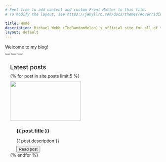 ```yaml
---
# Feel free to add content and custom Front Matter to this file.
# To modify the layout, see https://jekyllrb.com/docs/themes/#overriding-theme-defaults

title: Home
description: Michael Webb (TheRandomMelon)'s official site for all of the *random* things he does.
layout: default
---
```


<div class="flex flex-row justify-center items-center" style="margin-top: 1rem; width: 100%;">
    <div class="window glass active" style="--window-background-color: #96B844; width: 100%;">
        <div class="title-bar">
            <div class="title-bar-text">Welcome to my blog!</div>
            <div class="title-bar-controls">
                <button aria-label="Minimize"></button>
                <button aria-label="Maximize"></button>
                <button aria-label="Close"></button>
            </div>
        </div>
        <div class="window-body">
            <div class="flex flex-row items-center" style="margin: 1rem;">
                <div class="items-center">
                    <h4 style="font-size: 1.25rem; font-weight: 500; margin-bottom: 0.5rem;">Latest posts</h4>
                    {% for post in site.posts limit:5 %}
                    <div class="flex flex-row sm-flex-column items-center">
                        <div class="window glass active sm-mb-post-preview" style="margin-top: 8px; max-width: calc(228px + 13px); --window-background-color: #96B844;">
                            <div class="title-bar">
                            </div>
                            <div class="window-body" style="width: 228px; height: 128px;">
                                <img src="{{ post.image }}" style="width: 228px; height: 128px;" />
                            </div>
                        </div>
                        <div class="flex flex-col" style="margin-left: 20px;">
                            <h4 style="font-size: 16px; margin-bottom: 4px;">
                                {{ post.title }}
                            </h4>
                            <p style="margin-bottom: 8px;">
                                {{ post.description }}
                            </p>
                            <button style="max-width: 84px;" onclick="window.location.href = '{{ post.url }}';">Read post</button>
                        </div>
                    </div>
                    {% endfor %}
                </div>
            </div>
        </div>
    </div>
</div>

